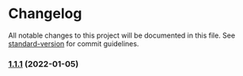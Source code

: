 # Changelog

All notable changes to this project will be documented in this file. See [standard-version](https://github.com/conventional-changelog/standard-version) for commit guidelines.

### [1.1.1](https://github.com/tonytamps/async-kv/compare/v1.0.0...v1.1.1) (2022-01-05)
